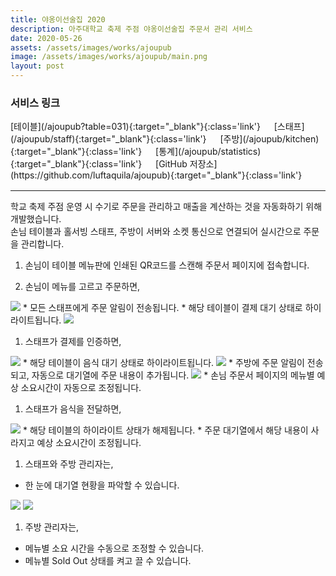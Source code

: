 ```yaml
---
title: 야옹이선술집 2020
description: 아주대학교 축제 주점 야옹이선술집 주문서 관리 서비스
date: 2020-05-26
assets: /assets/images/works/ajoupub
image: /assets/images/works/ajoupub/main.png
layout: post
---
```

<h3>서비스 링크</h3>
[테이블](/ajoupub?table=031){:target="_blank"}{:class='link'}
&emsp;
[스태프](/ajoupub/staff){:target="_blank"}{:class='link'}
&emsp;
[주방](/ajoupub/kitchen){:target="_blank"}{:class='link'}
&emsp;
[통계](/ajoupub/statistics){:target="_blank"}{:class='link'}
&emsp;
[GitHub 저장소](https://github.com/luftaquila/ajoupub){:target="_blank"}{:class='link'}

<hr style='border-color: darkgray; margin-top: 1rem;'>

학교 축제 주점 운영 시 수기로 주문을 관리하고 매출을 계산하는 것을 자동화하기 위해 개발했습니다.  
손님 테이블과 홀서빙 스태프, 주방이 서버와 소켓 통신으로 연결되어 실시간으로 주문을 관리합니다. 

1. 손님이 테이블 메뉴판에 인쇄된 QR코드를 스캔해 주문서 페이지에 접속합니다.

1. 손님이 메뉴를 고르고 주문하면,  
  <img src='{{ page.assets }}/Screenshot_20210213-111717.png'>
  * 모든 스태프에게 주문 알림이 전송됩니다.
  * 해당 테이블이 결제 대기 상태로 하이라이트됩니다.  
  <img src='{{ page.assets }}/Screenshot_20210213-111735.png'>

1. 스태프가 결제를 인증하면,  
  <img src='{{ page.assets }}/Screenshot_20210213-111748.png'>
  * 해당 테이블이 음식 대기 상태로 하이라이트됩니다.  
  <img src='{{ page.assets }}/Screenshot_20210213-111825.png'>
  * 주방에 주문 알림이 전송되고, 자동으로 대기열에 주문 내용이 추가됩니다.
  <img src='{{ page.assets }}/Screenshot_20210213-111837.png'>
  * 손님 주문서 페이지의 메뉴별 예상 소요시간이 자동으로 조정됩니다.
  
  
1. 스태프가 음식을 전달하면,  
  <img src='{{ page.assets }}/Screenshot_20210213-111911.png'>
  * 해당 테이블의 하이라이트 상태가 해제됩니다.
  * 주문 대기열에서 해당 내용이 사라지고 예상 소요시간이 조정됩니다.
  
1. 스태프와 주방 관리자는,
  * 한 눈에 대기열 현황을 파악할 수 있습니다.  
  <img src='{{ page.assets }}/Screenshot_20210213-111951.png'>
  <img src='{{ page.assets }}/Screenshot_20210213-111955.png'>
  
1. 주방 관리자는,
  * 메뉴별 소요 시간을 수동으로 조정할 수 있습니다.
  * 메뉴별 Sold Out 상태를 켜고 끌 수 있습니다.
